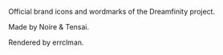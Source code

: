 Official brand icons and wordmarks of the Dreamfinity project.

Made by Noire & Tensai.

Rendered by errclman.
